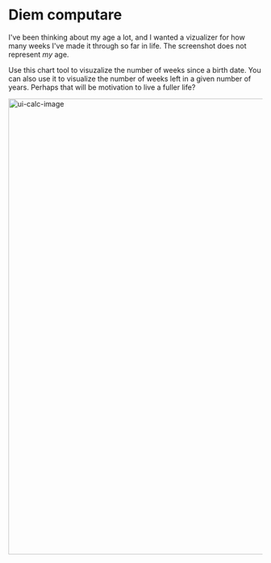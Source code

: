 # Diem computare

I've been thinking about my age a lot, and I wanted a vizualizer for how many weeks I've made it through so far in life. The screenshot does not represent _my_ age.

Use this chart tool to visuzalize the number of weeks since a birth date. You can also use it to visualize the number of weeks left in a given number of years. Perhaps that will be motivation to live a fuller life?


<img width="903" alt="ui-calc-image" src="https://github.com/user-attachments/assets/f8e210cc-6ae2-48cc-b84d-94d10d245282" />
